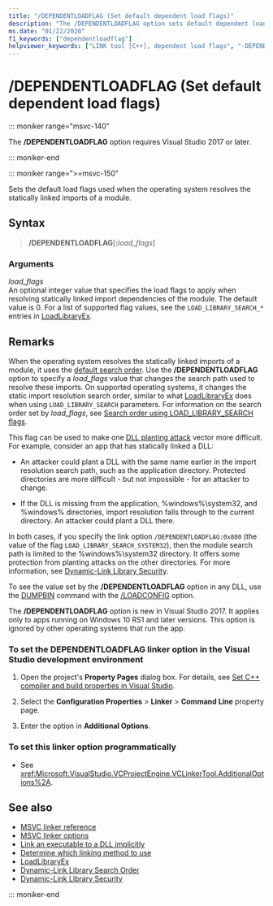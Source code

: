 ```yaml
---
title: "/DEPENDENTLOADFLAG (Set default dependent load flags)"
description: "The /DEPENDENTLOADFLAG option sets default dependent load flags for DLLs loaded by this module."
ms.date: "01/22/2020"
f1_keywords: ["dependentloadflag"]
helpviewer_keywords: ["LINK tool [C++], dependent load flags", "-DEPENDENTLOADFLAG linker option", "linker [C++], DEPENDENTLOADFLAG", "DEPENDENTLOADFLAG linker option", "/DEPENDENTLOADFLAG linker option"]
---
```

# /DEPENDENTLOADFLAG (Set default dependent load flags)

::: moniker range="msvc-140"

The **/DEPENDENTLOADFLAG** option requires Visual Studio 2017 or later.

::: moniker-end

::: moniker range=">=msvc-150"

Sets the default load flags used when the operating system resolves the statically linked imports of a module.

## Syntax

> **/DEPENDENTLOADFLAG**[__:__*load_flags*]

### Arguments

*load_flags*<br/>
An optional integer value that specifies the load flags to apply when resolving statically linked import dependencies of the module. The default value is 0. For a list of supported flag values, see the `LOAD_LIBRARY_SEARCH_*` entries in [LoadLibraryEx](/windows/win32/api/libloaderapi/nf-libloaderapi-loadlibraryexw).

## Remarks

When the operating system resolves the statically linked imports of a module, it uses the [default search order](/windows/win32/dlls/dynamic-link-library-search-order). Use the **/DEPENDENTLOADFLAG** option to specify a *load_flags* value that changes the search path used to resolve these imports. On supported operating systems, it changes the static import resolution search order, similar to what [LoadLibraryEx](/windows/win32/api/libloaderapi/nf-libloaderapi-loadlibraryexa) does when using `LOAD_LIBRARY_SEARCH` parameters. For information on the search order set by *load_flags*, see [Search order using LOAD_LIBRARY_SEARCH flags](/windows/win32/dlls/dynamic-link-library-search-order#search-order-using-load_library_search-flags).

This flag can be used to make one [DLL planting attack](/windows/win32/dlls/dynamic-link-library-security) vector more difficult. For example, consider an app that has statically linked a DLL:

- An attacker could plant a DLL with the same name earlier in the import resolution search path, such as the application directory. Protected directories are more difficult - but not impossible - for an attacker to change.

- If the DLL is missing from the application, %windows%\system32, and %windows% directories, import resolution falls through to the current directory. An attacker could plant a DLL there.

In both cases, if you specify the link option `/DEPENDENTLOADFLAG:0x800` (the value of the flag `LOAD_LIBRARY_SEARCH_SYSTEM32`), then the module search path is limited to the %windows%\system32 directory. It offers some protection from planting attacks on the other directories. For more information, see [Dynamic-Link Library Security](/windows/win32/dlls/dynamic-link-library-security).

To see the value set by the **/DEPENDENTLOADFLAG** option in any DLL, use the [DUMPBIN](dumpbin-reference.md) command with the [/LOADCONFIG](loadconfig.md) option.

The **/DEPENDENTLOADFLAG** option is new in Visual Studio 2017. It applies only to apps running on Windows 10 RS1 and later versions. This option is ignored by other operating systems that run the app.

### To set the DEPENDENTLOADFLAG linker option in the Visual Studio development environment

1. Open the project's **Property Pages** dialog box. For details, see [Set C++ compiler and build properties in Visual Studio](../working-with-project-properties.md).

1. Select the **Configuration Properties** > **Linker** > **Command Line** property page.

1. Enter the option in **Additional Options**.

### To set this linker option programmatically

- See <xref:Microsoft.VisualStudio.VCProjectEngine.VCLinkerTool.AdditionalOptions%2A>.

## See also

- [MSVC linker reference](linking.md)
- [MSVC linker options](linker-options.md)
- [Link an executable to a DLL implicitly](../linking-an-executable-to-a-dll.md#linking-implicitly)
- [Determine which linking method to use](../linking-an-executable-to-a-dll.md#determining-which-linking-method-to-use)
- [LoadLibraryEx](/windows/win32/api/libloaderapi/nf-libloaderapi-loadlibraryexw)
- [Dynamic-Link Library Search Order](/windows/win32/Dlls/dynamic-link-library-search-order)
- [Dynamic-Link Library Security](/windows/win32/dlls/dynamic-link-library-security)

::: moniker-end

